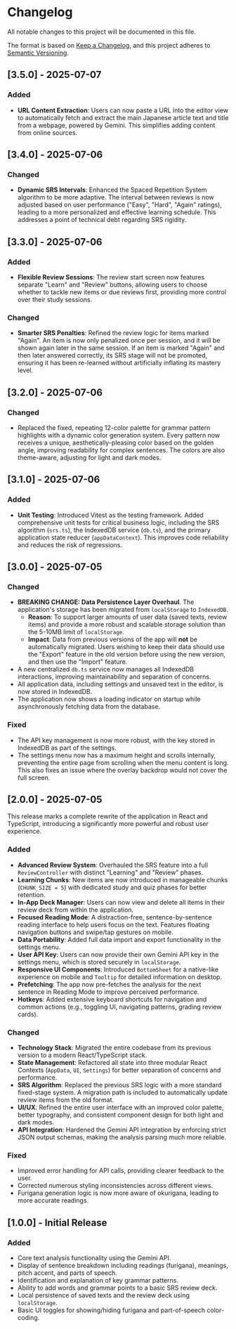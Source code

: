 # Changelog

All notable changes to this project will be documented in this file.

The format is based on [Keep a Changelog](https://keepachangelog.com/en/1.0.0/),
and this project adheres to [Semantic Versioning](https://semver.org/spec/v2.0.0.html).

## [3.5.0] - 2025-07-07

### Added
-   **URL Content Extraction**: Users can now paste a URL into the editor view to automatically fetch and extract the main Japanese article text and title from a webpage, powered by Gemini. This simplifies adding content from online sources.

## [3.4.0] - 2025-07-06

### Changed
-   **Dynamic SRS Intervals**: Enhanced the Spaced Repetition System algorithm to be more adaptive. The interval between reviews is now adjusted based on user performance ("Easy", "Hard", "Again" ratings), leading to a more personalized and effective learning schedule. This addresses a point of technical debt regarding SRS rigidity.

## [3.3.0] - 2025-07-06

### Added
-   **Flexible Review Sessions**: The review start screen now features separate "Learn" and "Review" buttons, allowing users to choose whether to tackle new items or due reviews first, providing more control over their study sessions.

### Changed
-   **Smarter SRS Penalties**: Refined the review logic for items marked "Again". An item is now only penalized once per session, and it will be shown again later in the same session. If an item is marked "Again" and then later answered correctly, its SRS stage will not be promoted, ensuring it has been re-learned without artificially inflating its mastery level.

## [3.2.0] - 2025-07-06

### Changed
-   Replaced the fixed, repeating 12-color palette for grammar pattern highlights with a dynamic color generation system. Every pattern now receives a unique, aesthetically-pleasing color based on the golden angle, improving readability for complex sentences. The colors are also theme-aware, adjusting for light and dark modes.

## [3.1.0] - 2025-07-06

### Added
-   **Unit Testing**: Introduced Vitest as the testing framework. Added comprehensive unit tests for critical business logic, including the SRS algorithm (`srs.ts`), the IndexedDB service (`db.ts`), and the primary application state reducer (`appDataContext`). This improves code reliability and reduces the risk of regressions.

## [3.0.0] - 2025-07-05

### Changed
-   **BREAKING CHANGE: Data Persistence Layer Overhaul**. The application's storage has been migrated from `localStorage` to `IndexedDB`.
    -   **Reason**: To support larger amounts of user data (saved texts, review items) and provide a more robust and scalable storage solution than the 5-10MB limit of `localStorage`.
    -   **Impact**: Data from previous versions of the app will **not** be automatically migrated. Users wishing to keep their data should use the "Export" feature in the old version before using the new version, and then use the "Import" feature.
-   A new centralized `db.ts` service now manages all IndexedDB interactions, improving maintainability and separation of concerns.
-   All application data, including settings and unsaved text in the editor, is now stored in IndexedDB.
-   The application now shows a loading indicator on startup while asynchronously fetching data from the database.

### Fixed
-   The API key management is now more robust, with the key stored in IndexedDB as part of the settings.
-   The settings menu now has a maximum height and scrolls internally, preventing the entire page from scrolling when the menu content is long. This also fixes an issue where the overlay backdrop would not cover the full screen.

## [2.0.0] - 2025-07-05

This release marks a complete rewrite of the application in React and TypeScript, introducing a significantly more powerful and robust user experience.

### Added

-   **Advanced Review System**: Overhauled the SRS feature into a full `ReviewController` with distinct "Learning" and "Review" phases.
-   **Learning Chunks**: New items are now introduced in manageable chunks (`CHUNK_SIZE = 5`) with dedicated study and quiz phases for better retention.
-   **In-App Deck Manager**: Users can now view and delete all items in their review deck from within the application.
-   **Focused Reading Mode**: A distraction-free, sentence-by-sentence reading interface to help users focus on the text. Features floating navigation buttons and swipe/tap gestures on mobile.
-   **Data Portability**: Added full data import and export functionality in the settings menu.
-   **User API Key**: Users can now provide their own Gemini API key in the settings menu, which is stored securely in `localStorage`.
-   **Responsive UI Components**: Introduced `BottomSheet` for a native-like experience on mobile and `Tooltip` for detailed information on desktop.
-   **Prefetching**: The app now pre-fetches the analysis for the next sentence in Reading Mode to improve perceived performance.
-   **Hotkeys**: Added extensive keyboard shortcuts for navigation and common actions (e.g., toggling UI, navigating patterns, grading review cards).

### Changed

-   **Technology Stack**: Migrated the entire codebase from its previous version to a modern React/TypeScript stack.
-   **State Management**: Refactored all state into three modular React Contexts (`AppData`, `UI`, `Settings`) for better separation of concerns and performance.
-   **SRS Algorithm**: Replaced the previous SRS logic with a more standard fixed-stage system. A migration path is included to automatically update review items from the old format.
-   **UI/UX**: Refined the entire user interface with an improved color palette, better typography, and consistent component design for both light and dark modes.
-   **API Integration**: Hardened the Gemini API integration by enforcing strict JSON output schemas, making the analysis parsing much more reliable.

### Fixed

-   Improved error handling for API calls, providing clearer feedback to the user.
-   Corrected numerous styling inconsistencies across different views.
-   Furigana generation logic is now more aware of okurigana, leading to more accurate readings.

## [1.0.0] - Initial Release

### Added

-   Core text analysis functionality using the Gemini API.
-   Display of sentence breakdown including readings (furigana), meanings, pitch accent, and parts of speech.
-   Identification and explanation of key grammar patterns.
-   Ability to add words and grammar points to a basic SRS review deck.
-   Local persistence of saved texts and the review deck using `localStorage`.
-   Basic UI toggles for showing/hiding furigana and part-of-speech color-coding.